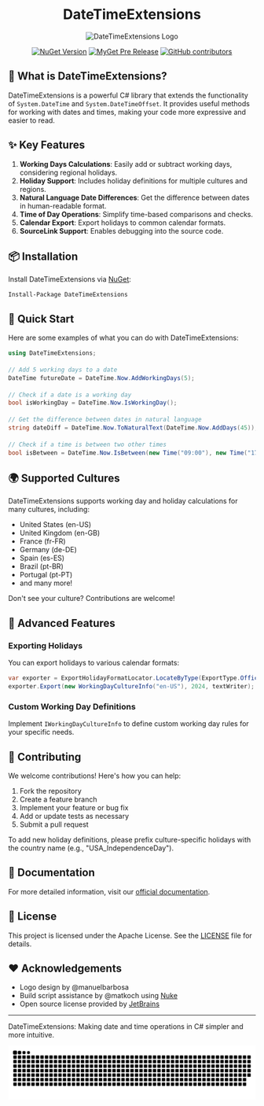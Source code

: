 <div align="center">

# DateTimeExtensions

![DateTimeExtensions Logo](https://github.com/joaomatossilva/DateTimeExtensions/raw/master/assets/datetimeextensions-200-logo.png)

[![NuGet Version](http://img.shields.io/nuget/v/DateTimeExtensions.svg?style=flat)](https://www.nuget.org/packages/DateTimeExtensions/) 
[![MyGet Pre Release](https://img.shields.io/myget/datetimeextensions/vpre/DateTimeExtensions.svg)](https://www.myget.org/feed/datetimeextensions/package/nuget/DateTimeExtensions)
[![GitHub contributors](https://img.shields.io/github/contributors/joaomatossilva/datetimeextensions.svg)](https://github.com/joaomatossilva/DateTimeExtensions)

</div>

## 📅 What is DateTimeExtensions?

DateTimeExtensions is a powerful C# library that extends the functionality of `System.DateTime` and `System.DateTimeOffset`. It provides useful methods for working with dates and times, making your code more expressive and easier to read.

## ✨ Key Features

1. **Working Days Calculations**: Easily add or subtract working days, considering regional holidays.
2. **Holiday Support**: Includes holiday definitions for multiple cultures and regions.
3. **Natural Language Date Differences**: Get the difference between dates in human-readable format.
4. **Time of Day Operations**: Simplify time-based comparisons and checks.
5. **Calendar Export**: Export holidays to common calendar formats.
6. **SourceLink Support**: Enables debugging into the source code.

## 📦 Installation

Install DateTimeExtensions via [NuGet](https://learn.microsoft.com/en-us/nuget/reference/nuget-exe-cli-reference?tabs=windows):

```
Install-Package DateTimeExtensions
```

## 🚀 Quick Start

Here are some examples of what you can do with DateTimeExtensions:

```csharp
using DateTimeExtensions;

// Add 5 working days to a date
DateTime futureDate = DateTime.Now.AddWorkingDays(5);

// Check if a date is a working day
bool isWorkingDay = DateTime.Now.IsWorkingDay();

// Get the difference between dates in natural language
string dateDiff = DateTime.Now.ToNaturalText(DateTime.Now.AddDays(45));

// Check if a time is between two other times
bool isBetween = DateTime.Now.IsBetween(new Time("09:00"), new Time("17:00"));
```

## 🌍 Supported Cultures

DateTimeExtensions supports working day and holiday calculations for many cultures, including:

- United States (en-US)
- United Kingdom (en-GB)
- France (fr-FR)
- Germany (de-DE)
- Spain (es-ES)
- Brazil (pt-BR)
- Portugal (pt-PT)
- and many more!

Don't see your culture? Contributions are welcome!

## 🔧 Advanced Features

### Exporting Holidays

You can export holidays to various calendar formats:

```csharp
var exporter = ExportHolidayFormatLocator.LocateByType(ExportType.OfficeHolidays);
exporter.Export(new WorkingDayCultureInfo("en-US"), 2024, textWriter);
```

### Custom Working Day Definitions

Implement `IWorkingDayCultureInfo` to define custom working day rules for your specific needs.

## 🤝 Contributing

We welcome contributions! Here's how you can help:

1. Fork the repository
2. Create a feature branch
3. Implement your feature or bug fix
4. Add or update tests as necessary
5. Submit a pull request

To add new holiday definitions, please prefix culture-specific holidays with the country name (e.g., "USA_IndependenceDay").

## 📖 Documentation

For more detailed information, visit our [official documentation](http://www.kspace.pt/DateTimeExtensions/).

## 📃 License

This project is licensed under the Apache License. See the [LICENSE](LICENSE.md) file for details.

## ❤️ Acknowledgements

- Logo design by @manuelbarbosa
- Build script assistance by @matkoch using [Nuke](http://www.nuke.build/)
- Open source license provided by [JetBrains](https://www.jetbrains.com/)

---

DateTimeExtensions: Making date and time operations in C# simpler and more intuitive.

<p align="center">
  <img  src="https://raw.githubusercontent.com/Elanza-48/Elanza-48/main/resources/img/github-contribution-grid-snake.svg"
    alt="example" />
</p>


